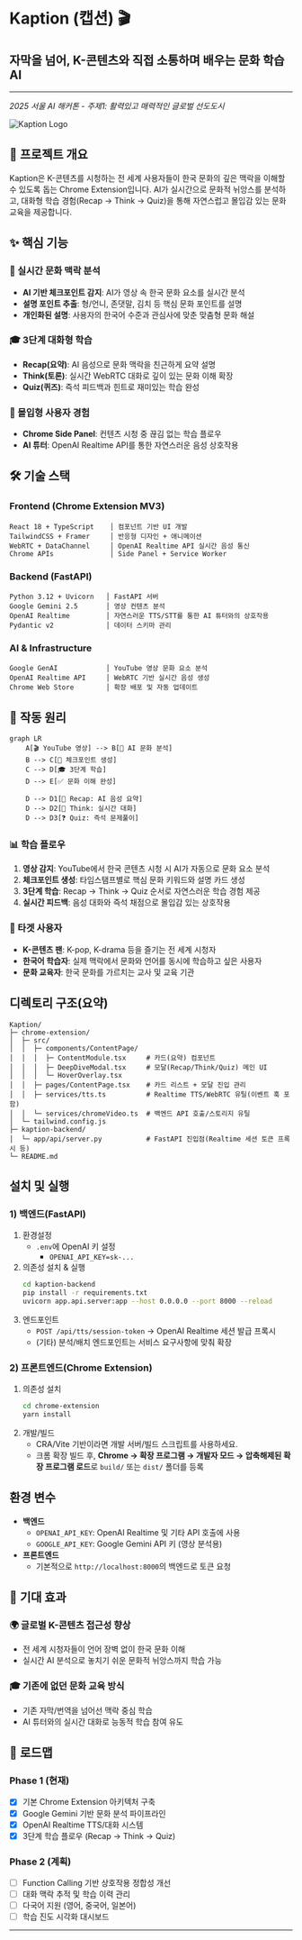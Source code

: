 # Kaption (캡션) 🎬

## 자막을 넘어, K-콘텐츠와 직접 소통하며 배우는 문화 학습 AI

****

*2025 서울 AI 해커톤 - 주제1: 활력있고 매력적인 글로벌 선도도시*

![Kaption Logo](chrome-extension/public/logo/logo_horizontal.png)

## 🌟 프로젝트 개요
Kaption은 K-콘텐츠를 시청하는 전 세계 사용자들이 한국 문화의 깊은 맥락을 이해할 수 있도록 돕는 Chrome Extension입니다. AI가 실시간으로 문화적 뉘앙스를 분석하고, 대화형 학습 경험(Recap → Think → Quiz)을 통해 자연스럽고 몰입감 있는 문화 교육을 제공합니다.

## ✨ 핵심 기능

### 🎯 실시간 문화 맥락 분석
- **AI 기반 체크포인트 감지**: AI가 영상 속 한국 문화 요소를 실시간 분석
- **설명 포인트 추출**: 형/언니, 존댓말, 김치 등 핵심 문화 포인트를 설명
- **개인화된 설명**: 사용자의 한국어 수준과 관심사에 맞춘 맞춤형 문화 해설

### 🎓 3단계 대화형 학습
- **Recap(요약)**: AI 음성으로 문화 맥락을 친근하게 요약 설명
- **Think(토론)**: 실시간 WebRTC 대화로 깊이 있는 문화 이해 확장
- **Quiz(퀴즈)**: 즉석 피드백과 힌트로 재미있는 학습 완성

### 🎨 몰입형 사용자 경험
- **Chrome Side Panel**: 컨텐츠 시청 중 끊김 없는 학습 플로우
- **AI 튜터**: OpenAI Realtime API를 통한 자연스러운 음성 상호작용

## 🛠️ 기술 스택

### Frontend (Chrome Extension MV3)
```
React 18 + TypeScript    │ 컴포넌트 기반 UI 개발
TailwindCSS + Framer     │ 반응형 디자인 + 애니메이션  
WebRTC + DataChannel     │ OpenAI Realtime API 실시간 음성 통신
Chrome APIs              │ Side Panel + Service Worker
```

### Backend (FastAPI)
```
Python 3.12 + Uvicorn   │ FastAPI 서버
Google Gemini 2.5       │ 영상 컨텐츠 분석
OpenAI Realtime         │ 자연스러운 TTS/STT를 통한 AI 튜터와의 상호작용
Pydantic v2             │ 데이터 스키마 관리
```

### AI & Infrastructure
```
Google GenAI            │ YouTube 영상 문화 요소 분석
OpenAI Realtime API     │ WebRTC 기반 실시간 음성 생성
Chrome Web Store        │ 확장 배포 및 자동 업데이트
```

## 🚀 작동 원리

```mermaid
graph LR
    A[🎬 YouTube 영상] --> B[🤖 AI 문화 분석]
    B --> C[📍 체크포인트 생성]
    C --> D[🎓 3단계 학습]
    D --> E[✅ 문화 이해 완성]
    
    D --> D1[📝 Recap: AI 음성 요약]
    D --> D2[💭 Think: 실시간 대화]
    D --> D3[❓ Quiz: 즉석 문제풀이]
```

### 📊 학습 플로우
1. **영상 감지**: YouTube에서 한국 콘텐츠 시청 시 AI가 자동으로 문화 요소 분석
2. **체크포인트 생성**: 타임스탬프별로 핵심 문화 키워드와 설명 카드 생성  
3. **3단계 학습**: Recap → Think → Quiz 순서로 자연스러운 학습 경험 제공
4. **실시간 피드백**: 음성 대화와 즉석 채점으로 몰입감 있는 상호작용

### 🎯 타겟 사용자
- **K-콘텐츠 팬**: K-pop, K-drama 등을 즐기는 전 세계 시청자
- **한국어 학습자**: 실제 맥락에서 문화와 언어를 동시에 학습하고 싶은 사용자  
- **문화 교육자**: 한국 문화를 가르치는 교사 및 교육 기관

## 디렉토리 구조(요약)
```
Kaption/
├─ chrome-extension/
│  ├─ src/
│  │  ├─ components/ContentPage/
│  │  │  ├─ ContentModule.tsx     # 카드(요약) 컴포넌트
│  │  │  ├─ DeepDiveModal.tsx     # 모달(Recap/Think/Quiz) 메인 UI
│  │  │  └─ HoverOverlay.tsx
│  │  ├─ pages/ContentPage.tsx    # 카드 리스트 + 모달 진입 관리
│  │  ├─ services/tts.ts          # Realtime TTS/WebRTC 유틸(이벤트 훅 포함)
│  │  └─ services/chromeVideo.ts  # 백엔드 API 호출/스토리지 유틸
│  └─ tailwind.config.js
├─ kaption-backend/
│  └─ app/api/server.py           # FastAPI 진입점(Realtime 세션 토큰 프록시 등)
└─ README.md
```

## 설치 및 실행
### 1) 백엔드(FastAPI)
1. 환경설정
   - `.env`에 OpenAI 키 설정
     - `OPENAI_API_KEY=sk-...`
2. 의존성 설치 & 실행
   ```bash
   cd kaption-backend
   pip install -r requirements.txt
   uvicorn app.api.server:app --host 0.0.0.0 --port 8000 --reload
   ```
3. 엔드포인트
   - `POST /api/tts/session-token` → OpenAI Realtime 세션 발급 프록시
   - (기타) 분석/배치 엔드포인트는 서비스 요구사항에 맞춰 확장

### 2) 프론트엔드(Chrome Extension)
1. 의존성 설치
   ```bash
   cd chrome-extension
   yarn install
   ```
2. 개발/빌드
   - CRA/Vite 기반이라면 개발 서버/빌드 스크립트를 사용하세요.
   - 크롬 확장 빌드 후, **Chrome → 확장 프로그램 → 개발자 모드 → 압축해제된 확장 프로그램 로드**로 `build/` 또는 `dist/` 폴더를 등록

## 환경 변수
- **백엔드**
  - `OPENAI_API_KEY`: OpenAI Realtime 및 기타 API 호출에 사용
  - `GOOGLE_API_KEY`: Google Gemini API 키 (영상 분석용)
- **프론트엔드**
  - 기본적으로 `http://localhost:8000`의 백엔드로 토큰 요청


## 🎯 기대 효과

### 🌍 글로벌 K-콘텐츠 접근성 향상
- 전 세계 시청자들이 언어 장벽 없이 한국 문화 이해
- 실시간 AI 분석으로 놓치기 쉬운 문화적 뉘앙스까지 학습 가능

### 🎓 기존에 없던 문화 교육 방식
- 기존 자막/번역을 넘어선 맥락 중심 학습
- AI 튜터와의 실시간 대화로 능동적 학습 참여 유도


## 🔄 로드맵

### Phase 1 (현재)
- [x] 기본 Chrome Extension 아키텍처 구축
- [x] Google Gemini 기반 문화 분석 파이프라인
- [x] OpenAI Realtime TTS/대화 시스템
- [x] 3단계 학습 플로우 (Recap → Think → Quiz)

### Phase 2 (계획)
- [ ] Function Calling 기반 상호작용 정합성 개선
- [ ] 대화 맥락 추적 및 학습 이력 관리
- [ ] 다국어 지원 (영어, 중국어, 일본어)
- [ ] 학습 진도 시각화 대시보드
---

